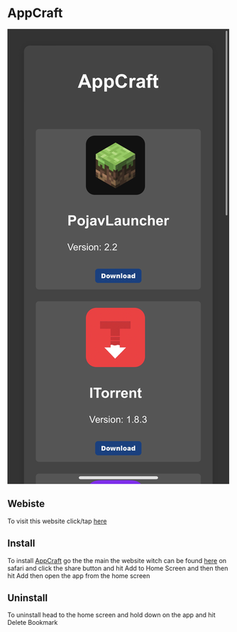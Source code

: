 # AppCraft

![image](Photos/IMG_0305.png)


## Webiste
To visit this website click/tap [here](https://httpanimation.github.io/AppCraft/)

## Install
To install [AppCraft](https://github.com/HttpAnimation/AppCraft) go the the main the website witch can be found [here](https://httpanimation.github.io/AppCraft/) on safari and click the share button and hit Add to Home Screen and then then hit Add then open the app from the home screen

## Uninstall 
To uninstall head to the home screen and hold down on the app and hit Delete Bookmark

